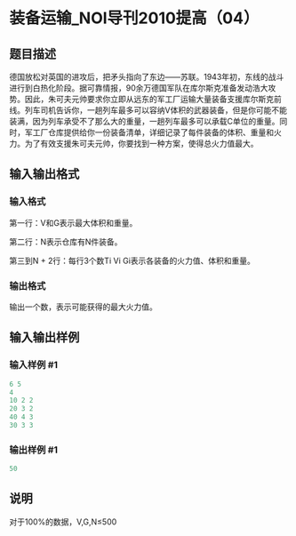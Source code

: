 # 装备运输_NOI导刊2010提高（04）

## 题目描述

德国放松对英国的进攻后，把矛头指向了东边——苏联。1943年初，东线的战斗进行到白热化阶段。据可靠情报，90余万德国军队在库尔斯克准备发动浩大攻势。因此，朱可夫元帅要求你立即从远东的军工厂运输大量装备支援库尔斯克前线。列车司机告诉你，一趟列车最多可以容纳V体积的武器装备，但是你可能不能装满，因为列车承受不了那么大的重量，一趟列车最多可以承载C单位的重量。同时，军工厂仓库提供给你一份装备清单，详细记录了每件装备的体积、重量和火力。为了有效支援朱可夫元帅，你要找到一种方案，使得总火力值最大。

## 输入输出格式

### 输入格式

第一行：V和G表示最大体积和重量。

第二行：N表示仓库有N件装备。

第三到N + 2行：每行3个数Ti Vi Gi表示各装备的火力值、体积和重量。

### 输出格式

输出一个数，表示可能获得的最大火力值。

## 输入输出样例

### 输入样例 #1

```cpp
6 5 
4
10 2 2
20 3 2 
40 4 3 
30 3 3 

```
### 输出样例 #1

```cpp
50

```
## 说明

对于100%的数据，V,G,N≤500

